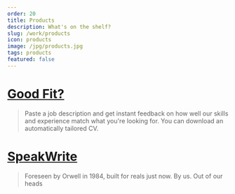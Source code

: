 ```yaml
---
order: 20
title: Products
description: What's on the shelf?
slug: /work/products
icon: products
image: /jpg/products.jpg
tags: products
featured: false
---
```


# [Good Fit?](/work/products/good-fit)

> Paste a job description and get instant feedback on how well our skills and experience match what you're looking for. You can download an automatically tailored CV.

# [SpeakWrite](/work/products/speak-write)

> Foreseen by Orwell in 1984, built for reals just now. By us. Out of our heads

